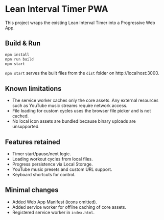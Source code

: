 # Lean Interval Timer PWA

This project wraps the existing Lean Interval Timer into a Progressive Web App.

## Build & Run

```bash
npm install
npm run build
npm start
```

`npm start` serves the built files from the `dist` folder on http://localhost:3000.

## Known limitations

* The service worker caches only the core assets. Any external resources such as YouTube music streams require network access.
* File loading for custom cycles uses the browser file picker and is not cached.
* No local icon assets are bundled because binary uploads are unsupported.

## Features retained

* Timer start/pause/next logic.
* Loading workout cycles from local files.
* Progress persistence via Local Storage.
* YouTube music presets and custom URL support.
* Keyboard shortcuts for control.

## Minimal changes

* Added Web App Manifest (icons omitted).
* Added service worker for offline caching of core assets.
* Registered service worker in `index.html`.
